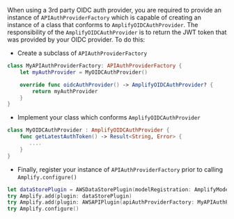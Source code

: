 When using a 3rd party OIDC auth provider, you are required to provide an instance of `APIAuthProviderFactory` which is capable of creating an instance of a class that conforms to `AmplifyOIDCAuthProvider`.  The responsibility of the `AmplifyOIDCAuthProvider` is to return the JWT token that was provided by your OIDC provider.  To do this:
* Create a subclass of `APIAuthProviderFactory`
```swift
class MyAPIAuthProviderFactory: APIAuthProviderFactory {
    let myAuthProvider = MyOIDCAuthProvider()

    override func oidcAuthProvider() -> AmplifyOIDCAuthProvider? {
        return myAuthProvider
    }
}
```

* Implement your class which conforms `AmplifyOIDCAuthProvider`
```swift
class MyOIDCAuthProvider : AmplifyOIDCAuthProvider {
    func getLatestAuthToken() -> Result<String, Error> {
       ....
    }
}
```
* Finally, register your instance of `APIAuthProviderFactory` prior to calling `Amplify.configure()`
```swift
let dataStorePlugin = AWSDataStorePlugin(modelRegistration: AmplifyModels())
try Amplify.add(plugin: dataStorePlugin)
try Amplify.add(plugin: AWSAPIPlugin(apiAuthProviderFactory: MyAPIAuthProviderFactory()))
try Amplify.configure()
```
